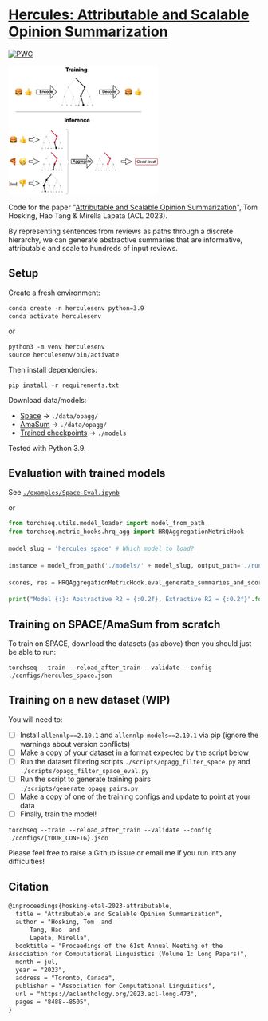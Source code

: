# [Hercules: Attributable and Scalable Opinion Summarization](https://arxiv.org/abs/2305.11603)

	
[![PWC](https://img.shields.io/endpoint.svg?url=https://paperswithcode.com/badge/attributable-and-scalable-opinion/unsupervised-opinion-summarization-on-space)](https://paperswithcode.com/sota/unsupervised-opinion-summarization-on-space?p=attributable-and-scalable-opinion)

<img src="web/explanation_mini.png" width="300" />

Code for the paper "[Attributable and Scalable Opinion Summarization](https://arxiv.org/abs/2305.11603)", Tom Hosking, Hao Tang & Mirella Lapata (ACL 2023).

By representing sentences from reviews as paths through a discrete hierarchy, we can generate abstractive summaries that are informative, attributable and scale to hundreds of input reviews.


## Setup

Create a fresh environment:
```
conda create -n herculesenv python=3.9
conda activate herculesenv
```
or
```
python3 -m venv herculesenv
source herculesenv/bin/activate
```

Then install dependencies:
```
pip install -r requirements.txt
```

Download data/models:
 - <a href="https://tomho.sk/hercules/data/data_space.zip" download>Space</a> -> `./data/opagg/`
 - <a href="https://tomho.sk/hercules/data/data_amasum.zip" download>AmaSum</a> -> `./data/opagg/`
 - [Trained checkpoints](http://tomho.sk/hercules/models/) -> `./models`

Tested with Python 3.9.

## Evaluation with trained models

See [`./examples/Space-Eval.ipynb`](examples/Space-Eval.ipynb)

or 

```python
from torchseq.utils.model_loader import model_from_path
from torchseq.metric_hooks.hrq_agg import HRQAggregationMetricHook

model_slug = 'hercules_space' # Which model to load?

instance = model_from_path('./models/' + model_slug, output_path='./runs/', data_path='./data/', silent=True)

scores, res = HRQAggregationMetricHook.eval_generate_summaries_and_score(instance.config, instance, test=True)

print("Model {:}: Abstractive R2 = {:0.2f}, Extractive R2 = {:0.2f}".format(model_slug, scores['abstractive']['rouge2'], scores['extractive']['rouge2']))
```

## Training on SPACE/AmaSum from scratch

To train on SPACE, download the datasets (as above) then you should just be able to run:

```
torchseq --train --reload_after_train --validate --config ./configs/hercules_space.json
```

## Training on a new dataset (WIP)

You will need to: 

- [ ] Install `allennlp==2.10.1` and `allennlp-models==2.10.1` via pip (ignore the warnings about version conflicts)
- [ ] Make a copy of your dataset in a format expected by the script below
- [ ] Run the dataset filtering scripts `./scripts/opagg_filter_space.py` and `./scripts/opagg_filter_space_eval.py`
- [ ] Run the script to generate training pairs `./scripts/generate_opagg_pairs.py`
- [ ] Make a copy of one of the training configs and update to point at your data
- [ ] Finally, train the model!

```
torchseq --train --reload_after_train --validate --config ./configs/{YOUR_CONFIG}.json
```

Please feel free to raise a Github issue or email me if you run into any difficulties!

## Citation

```
@inproceedings{hosking-etal-2023-attributable,
  title = "Attributable and Scalable Opinion Summarization",
  author = "Hosking, Tom  and
      Tang, Hao  and
      Lapata, Mirella",
  booktitle = "Proceedings of the 61st Annual Meeting of the Association for Computational Linguistics (Volume 1: Long Papers)",
  month = jul,
  year = "2023",
  address = "Toronto, Canada",
  publisher = "Association for Computational Linguistics",
  url = "https://aclanthology.org/2023.acl-long.473",
  pages = "8488--8505",
}
````